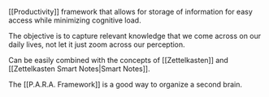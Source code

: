 [[Productivity]] framework that allows for storage of information for easy access while minimizing cognitive load.

The objective is to capture relevant knowledge that we come across on our daily lives, not let it just zoom across our perception.

Can be easily combined with the concepts of [[Zettelkasten]] and [[Zettelkasten Smart Notes|Smart Notes]].

The [[P.A.R.A. Framework]] is a good way to organize a second brain.